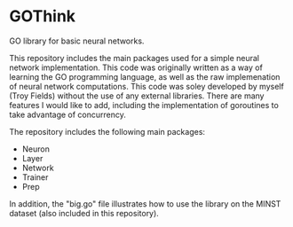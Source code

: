 # GOThink
GO library for basic neural networks. 

This repository includes the main packages used for a simple neural network implementation. This code was originally written as a way of learning the GO programming language, as well as the raw implemenation of neural network computations. This code was soley developed by myself (Troy Fields) without the use of any external libraries. There are many features I would like to add, including the implementation of goroutines to take advantage of concurrency. 

The repository includes the following main packages:

* Neuron
* Layer
* Network
* Trainer
* Prep

In addition, the "big.go" file illustrates how to use the library on the MINST dataset (also included in this repository). 
